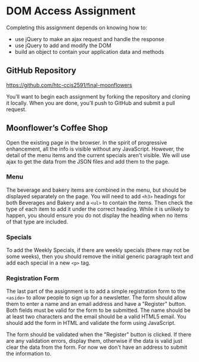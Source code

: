 # DOM Access Assignment
Completing this assignment depends on knowing how to:

- use jQuery to make an ajax request and handle the response
- use jQuery to add and modify the DOM
- build an object to contain your application data and methods

## GitHub Repository
https://github.com/htc-ccis2591/final-moonflowers

You’ll want to begin each assignment by forking the repository and cloning it locally.  When you are done, you’ll push to GitHub and submit a pull request.

## Moonflower’s Coffee Shop
Open the existing page in the browser. In the spirit of progressive enhancement, all the info is visible without any JavaScript.  However, the detail of the menu items and the current specials aren't visible.  We will use ajax to get the data from the JSON files and add them to the page.  

### Menu
The beverage and bakery items are combined in the menu, but should be displayed separately on the page.  You will need to add `<h3>` headings for both Beverages and Bakery and a `<ul>` to contain the items.  Then check the type of each item to add it under the correct heading.  While it is unlikely to happen, you should ensure you do not display the heading when no items of that type are included.

### Specials
To add the Weekly Specials, if there are weekly specials (there may not be some weeks), then you should remove the initial generic paragraph text and add each special in a new `<p>` tag.

### Registration Form
The last part of the assignment is to add a simple registration form to the `<aside>` to allow people to sign up for a newsletter.  The form should allow them to enter a name and an email address and have a "Register" button.  Both fields must be valid for the form to be submitted. The name should be at least two characters and the email should be a valid HTML5 email.  You should add the form in HTML and validate the form using JavaScript.

The form should be validated when the "Register" button is clicked. If there are any validation errors, display them, otherwise if the data is valid just clear the data from the form.  For now we don't have an address to submit the information to.
